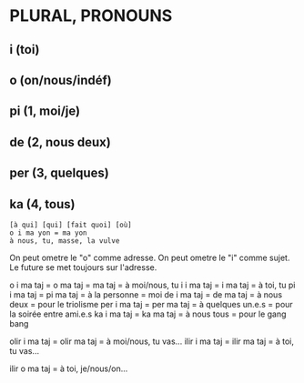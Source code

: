 # PLURAL, PRONOUNS

## i (toi)

## o (on/nous/indéf)

## pi (1, moi/je)

## de (2, nous deux)

## per (3, quelques)

## ka (4, tous)

```
[à qui] [qui] [fait quoi] [où]
o i ma yon = ma yon
à nous, tu, masse, la vulve
```

On peut ometre le "o" comme adresse.
On peut ometre le "i" comme sujet.
Le future se met toujours sur l'adresse.

o i ma taj = o ma taj = ma taj = à moi/nous, tu
i i ma taj = i ma taj = à toi, tu
pi i ma taj = pi ma taj = à la personne = moi
de i ma taj = de ma taj = à nous deux = pour le triolisme
per i ma taj = per ma taj = à quelques un.e.s = pour la soirée entre ami.e.s
ka i ma taj = ka ma taj = à nous tous = pour le gang bang

olir i ma taj = olir ma taj = à moi/nous, tu vas...
ilir i ma taj = ilir ma taj = à toi, tu vas...

ilir o ma taj = à toi, je/nous/on...
